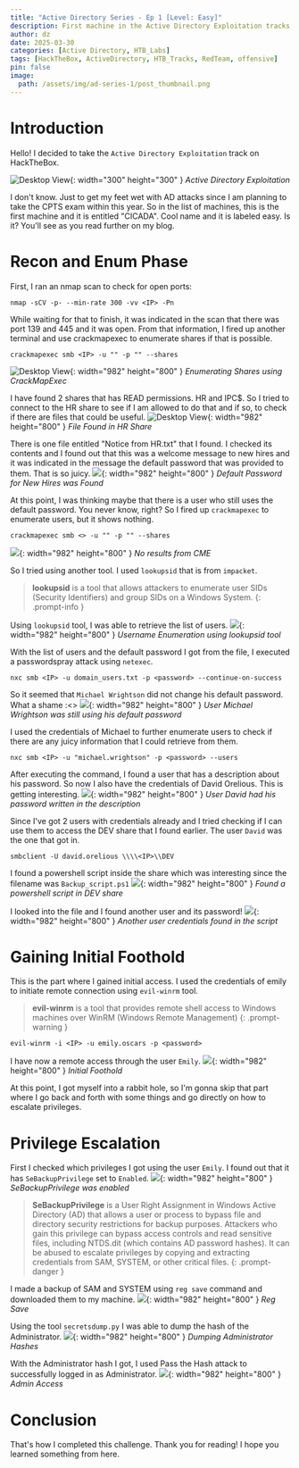 ```yaml
---
title: "Active Directory Series - Ep 1 [Level: Easy]"
description: First machine in the Active Directory Exploitation tracks in HackTheBox.
author: dz
date: 2025-03-30
categories: [Active Directory, HTB_Labs]
tags: [HackTheBox, ActiveDirectory, HTB_Tracks, RedTeam, offensive]
pin: false
image:
  path: /assets/img/ad-series-1/post_thumbnail.png
---
```


# Introduction

Hello! I decided to take the `Active Directory Exploitation` track on HackTheBox. 

![Desktop View](/assets/img/ad-series-1/image1.png){: width="300" height="300" }
_Active Directory Exploitation_

I don't know. Just to get my feet wet with AD attacks since I am planning to take the CPTS exam within this year. 
So in the list of machines, this is the first machine and it is entitled "CICADA". Cool name and it is labeled easy. Is it? You'll see as you read further on my blog.

# Recon and Enum Phase

First, I ran an nmap scan to check for open ports:

``` terminal
nmap -sCV -p- --min-rate 300 -vv <IP> -Pn
```

While waiting for that to finish, it was indicated in the scan that there was port 139 and 445 and it was open. From that information, I fired up another terminal and 
use crackmapexec to enumerate shares if that is possible. 

``` terminal
crackmapexec smb <IP> -u "" -p "" --shares
```
![Desktop View](/assets/img/ad-series-1/ss1.png){: width="982" height="800" }
_Enumerating Shares using CrackMapExec_

I have found 2 shares that has READ permissions. HR and IPC$. So I tried to connect to the HR share to see if I am allowed to do that and if so, to check if there are 
files that could be useful.
![Desktop View](/assets/img/ad-series-1/ss2.png){: width="982" height="800" }
_File Found in HR Share_

There is one file entitled "Notice from HR.txt" that I found. I checked its contents and I found out that this was a welcome message to new hires and it was indicated in the message the default password that was provided to them. That is so juicy.
![](/assets/img/ad-series-1/ss3.png){: width="982" height="800" }
_Default Password for New Hires was Found_

At this point, I was thinking maybe that there is a user who still uses the default password. You never know, right? So I fired up `crackmapexec` to enumerate users, but it shows nothing.

``` terminal
crackmapexec smb <> -u "" -p "" --shares
```
![](/assets/img/ad-series-1/ss4.png){: width="982" height="800" }
_No results from CME_

So I tried using another tool. I used `lookupsid` that is from `impacket`.
> **lookupsid** is a tool that allows attackers to enumerate user SIDs (Security Identifiers) and group SIDs on a Windows System.
{: .prompt-info }

Using `lookupsid` tool, I was able to retrieve the list of users.
![](/assets/img/ad-series-1/ss5.png){: width="982" height="800" }
_Username Enumeration using lookupsid tool_

With the list of users and the default password I got from the file, I executed a passwordspray attack using `netexec`.
```
nxc smb <IP> -u domain_users.txt -p <password> --continue-on-success
```
So it seemed that `Michael Wrightson` did not change his default password. What a shame :<>
![](/assets/img/ad-series-1/ss6.png){: width="982" height="800" }
_User Michael Wrightson was still using his default password_

I used the credentials of Michael to further enumerate users to check if there are any juicy information that I could retrieve from them.
```
nxc smb <IP> -u "michael.wrightson" -p <password> --users
```
After executing the command, I found a user that has a description about his password. So now I also have the credentials of David Orelious. This is getting interesting. 
![](/assets/img/ad-series-1/ss7.png){: width="982" height="800" }
_User David had his password written in the description_

Since I've got 2 users with credentials already and I tried checking if I can use them to access the DEV share that I found earlier. The user `David` was the one that got in.
```
smbclient -U david.orelious \\\\<IP>\\DEV
```
 I found a powershell script inside the share which was interesting since the filename was `Backup_script.ps1`
 ![](/assets/img/ad-series-1/ss8.png){: width="982" height="800" }
_Found a powershell script in DEV share_

I looked into the file and I found another user and its password! 
 ![](/assets/img/ad-series-1/ss9.png){: width="982" height="800" }
_Another user credentials found in the script_

# Gaining Initial Foothold

This is the part where I gained initial access. I used the credentials of emily to initiate remote connection using `evil-winrm` tool. 
> **evil-winrm** is a tool that provides remote shell access to Windows machines over WinRM (Windows Remote Management)
{: .prompt-warning }

```
evil-winrm -i <IP> -u emily.oscars -p <password>
```
I have now a remote access through the user `Emily`.
 ![](/assets/img/ad-series-1/ss10.png){: width="982" height="800" }
_Initial Foothold_

At this point, I got myself into a rabbit hole, so I'm gonna skip that part where I go back and forth with some things and go directly on how to escalate privileges. 

# Privilege Escalation

First I checked which privileges I got using the user `Emily`. I found out that it has `SeBackupPrivilege` set to `Enabled`.
 ![](/assets/img/ad-series-1/ss12.png){: width="982" height="800" }
_SeBackupPrivilege was enabled_
> **SeBackupPrivilege** is a User Right Assignment in Windows Active Directory (AD) that allows a user or process to bypass file and directory security restrictions for backup purposes. Attackers who gain this privilege can bypass access controls and read sensitive files, including NTDS.dit (which contains AD password hashes). It can be abused to escalate privileges by copying and extracting credentials from SAM, SYSTEM, or other critical files.
{: .prompt-danger }

I made a backup of SAM and SYSTEM using `reg save` command and downloaded them to my machine.
 ![](/assets/img/ad-series-1/ss13.png){: width="982" height="800" }
_Reg Save_

Using the tool `secretsdump.py` I was able to dump the hash of the Administrator.
 ![](/assets/img/ad-series-1/ss15.png){: width="982" height="800" }
_Dumping Administrator Hashes_

With the Administrator hash I got, I used Pass the Hash attack to successfully logged in as Administrator.
 ![](/assets/img/ad-series-1/ss16.png){: width="982" height="800" }
_Admin Access_

# Conclusion
That's how I completed this challenge. Thank you for reading! I hope you learned something from here. 